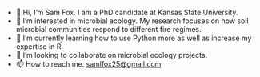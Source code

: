 - 👋 Hi, I’m Sam Fox. I am a PhD candidate at Kansas State University.
- 👀 I’m interested in microbial ecology. My research focuses on how soil microbial communities respond to different fire regimes.
- 🌱 I’m currently learning how to use Python more as well as increase my expertise in R. 
- 💞️ I’m looking to collaborate on microbial ecology projects.
- 📫 How to reach me. samlfox25@gmail.com

<!---
samlfox25/samlfox25 is a ✨ special ✨ repository because its `README.md` (this file) appears on your GitHub profile.
You can click the Preview link to take a look at your changes.
--->
